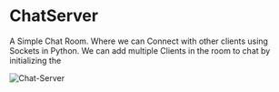 # ChatServer
A Simple Chat Room. Where we can Connect with other clients using Sockets in Python.
We can add multiple Clients in the room to chat by initializing the 

![Chat-Server](https://user-images.githubusercontent.com/97823182/209951353-d61e6cae-eea9-4a5f-b1f7-7d994ab4bf71.jpg)
